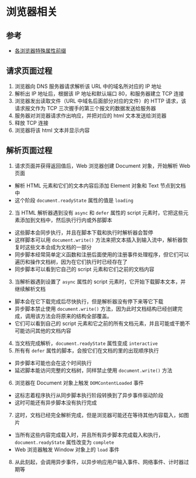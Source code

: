 # 浏览器相关

## 参考

- [各浏览器特殊属性前缀](https://developer.mozilla.org/en-US/docs/Glossary/Vendor_Prefix#css_prefixes)

## 请求页面过程

1. 浏览器向 DNS 服务器请求解析该 URL 中的域名所对应的 IP 地址
2. 解析出 IP 地址后，根据该 IP 地址和默认端口 80，和服务器建立 TCP 连接
3. 浏览器发出读取文件（URL 中域名后面部分对应的文件）的 HTTP 请求，该请求报文作为 TCP 三次握手的第三个报文的数据发送给服务器
4. 服务器对浏览器请求作出响应，并把对应的 html 文本发送给浏览器
5. 释放 TCP 连接
6. 浏览器将该 html 文本并显示内容

## 解析页面过程

1. 请求页面并获得返回值后，Web 浏览器创建 Document 对象，开始解析 Web 页面

- 解析 HTML 元素和它们的文本内容后添加 Element 对象和 Text 节点到文档中
- 这个阶段 `document.readyState` 属性的值是 `loading`

2. 当 HTML 解析器遇到没有 `async` 和 `defer` 属性的 script 元素时，它把这些元素添加到文档中，然后执行行内或外部脚本

- 这些脚本会同步执行，并且在脚本下载和执行时解析器会暂停
- 这样脚本可以用 `document.write()` 方法来把文本插入到输入流中，解析器恢复时这些文本会成为文档的一部分
- 同步脚本经常简单定义函数和注册后面使用的注册事件处理程序，但它们可以遍历和操作文档树，因为在它们执行时已经存在了
- 同步脚本可以看到它自己的 script 元素和它们之前的文档内容

3. 当解析器遇到设置了 `async` 属性的 script 元素时，它开始下载脚本文本，并继续解析文档

- 脚本会在它下载完成后尽快执行，但是解析器没有停下来等它下载
- 异步脚本禁止使用 `document.write()` 方法，因为此时文档结构已经创建完成，调用该方法会将原来的结构全部覆盖。
- 它们可以看到自己的 script 元素和它之前的所有文档元素，并且可能或干脆不可能访问其他的文档内容

4. 当文档完成解析，`document.readyState` 属性变成 `interactive`
5. 所有有 `defer` 属性的脚本，会按它们在文档的里的出现顺序执行

- 异步脚本可能也会在这个时间执行
- 延迟脚本能访问完整的文档树，同样禁止使用 `document.write()` 方法

6. 浏览器在 Document 对象上触发 `DOMContentLoaded` 事件

- 这标志着程序执行从同步脚本执行阶段转换到了异步事件驱动阶段
- 这时可能还有异步脚本没有执行完成

7. 这时，文档已经完全解析完成，但是浏览器可能还在等待其他内容载入，如图片

- 当所有这些内容完成载入时，并且所有异步脚本完成载入和执行，`document.readyState` 属性改变为 `complete`
- Web 浏览器触发 Window 对象上的 `load` 事件

8. 从此刻起，会调用异步事件，以异步响应用户输入事件、网络事件、计时器过期等
